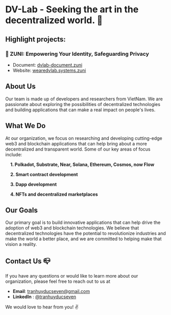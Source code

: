 # DV-Lab - Seeking the art in the decentralized world. :mag_right:

## Highlight projects:
### 🌟 ZUNI: **Empowering Your Identity, Safeguarding Privacy**
  - Document: [dvlab-document.zuni](https://dvlab-document.vercel.app/docs/overview)
  - Website: [wearedvlab.systems.zuni](https://www.wearedvlab.systems)


## About Us
Our team is made up of developers and researchers from VietNam. We are passionate about exploring the possibilities of decentralized technologies and building applications that can make a real impact on people's lives.

## What We Do
At our organization, we focus on researching and developing cutting-edge web3 and blockchain applications that can help bring about a more decentralized and transparent world. Some of our key areas of focus include:

&nbsp;&nbsp;&nbsp;&nbsp;**1. Polkadot, Substrate, Near, Solana, Ethereum, Cosmos, now Flow**

&nbsp;&nbsp;&nbsp;&nbsp;**2. Smart contract development**

&nbsp;&nbsp;&nbsp;&nbsp;**3. Dapp development**

&nbsp;&nbsp;&nbsp;&nbsp;**4. NFTs and decentralized marketplaces**

## Our Goals
Our primary goal is to build innovative applications that can help drive the adoption of web3 and blockchain technologies. We believe that decentralized technologies have the potential to revolutionize industries and make the world a better place, and we are committed to helping make that vision a reality.

## Contact Us :mailbox_closed:
If you have any questions or would like to learn more about our organization, please feel free to reach out to us at 

- **Email**: tranhuyducseven@gmail.com
- **LinkedIn** : [@tranhuyducseven](https://www.linkedin.com/in/tranhuyducseven/)

We would love to hear from you! :v:

